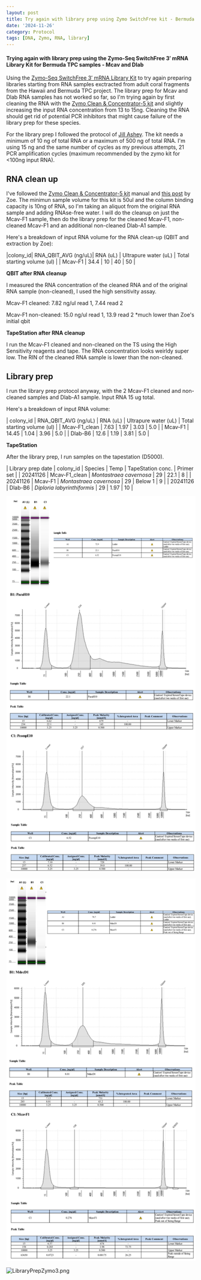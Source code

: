 ```yaml
---
layout: post
title: Try again with library prep using Zymo SwitchFree kit - Bermuda TPC samples
date: '2024-11-26'
category: Protocol
tags: [DNA, Zymo, RNA, library]
---
```


#### Trying again with library prep using the Zymo-Seq SwitchFree 3′ mRNA Library Kit for Bermuda TPC samples - Mcav and Dlab

Using the [Zymo-Seq SwitchFree 3′ mRNA Library Kit](https://www.zymoresearch.com/products/zymo-seq-switchfree-3-mrna-library-kit) to try again preparing libraries starting from RNA samples exctracted from adult coral fragments from the Hawaii and Bermuda TPC project. The library prep for Mcav and Dlab RNA samples has not worked so far, so I'm trying again by first cleaning the RNA with the [Zymo Clean & Concentrator-5 kit](https://www.zymoresearch.com/products/rna-clean-concentrator-5) and slightly increasing the input RNA concentration from 13 to 15ng.
Cleaning the RNA should get rid of potential PCR inhibitors that might cause failure of the library prep for these species.

For the library prep I followed the protocol of [Jill Ashey](https://github.com/JillAshey/JillAshey_Putnam_Lab_Notebook/blob/master/_posts/2024-03-29-Zymo-SwitchFree.md).
The kit needs a minimum of 10 ng of total RNA or a maximum of 500 ng of total RNA. I'm using 15 ng and the same number of cycles as my previous attempts, 21 PCR amplification cycles (maximum recommended by the zymo kit for <100ng input RNA).

## RNA clean up
I've followed the [Zymo Clean & Concentrator-5 kit](https://www.zymoresearch.com/products/rna-clean-concentrator-5) manual and [this post](https://zdellaert.github.io/ZD_Putnam_Lab_Notebook/Pooling-and-Concentrating-RNA-Clean-Concentrate-2023-05-05/) by Zoe. The minimun sample volume for this kit is 50ul and the column binding capacity is 10ng of RNA, so I'm taking an aliquot from the original RNA sample and adding RNAse-free water.
I will do the cleanup on just the Mcav-F1 sample, then do the library prep for the cleaned Mcav-F1, non-cleaned Mcav-F1 and an additional non-cleaned Dlab-A1 sample.

Here's a breakdown of input RNA volume for the RNA clean-up (QBIT and extraction by Zoe):

|colony_id| RNA_QBIT_AVG (ng/uL)| RNA (uL) | Ultrapure water (uL) | Total starting volume (ul) |
| Mcav-F1       | 34.4     |     10      |   40                 | 50                        |

**QBIT after RNA cleanup**

I measured the RNA concentration of the cleaned RNA and of the original RNA sample (non-cleaned), I used the high sensitivity assay.

Mcav-F1 cleaned: 7.82 ng/ul read 1, 7.44 read 2

Mcav-F1 non-cleaned: 15.0 ng/ul read 1, 13.9 read 2 *much lower than Zoe's initial qbit

**TapeStation after RNA cleanup**

I run the Mcav-F1 cleaned and non-cleaned on the TS using the High Sensitivity reagents and tape. 
The RNA concentration looks weirldy super low. The RIN of the cleaned RNA sample is lower than the non-cleaned.



## Library prep
I run the library prep protocol anyway, with the 2 Mcav-F1 cleaned and non-cleaned samples and Dlab-A1 sample.
Input RNA 15 ug total.

Here's a breakdown of input RNA volume:

| colony_id | RNA_QBIT_AVG (ng/uL) | RNA (uL) | Ultrapure water (uL) | Total starting volume (ul) |
| Mcav-F1_clean | 7.63           | 1.97     | 3.03                  | 5.0                        |
| Mcav-F1 | 14.45           | 1.04      | 3.96                  | 5.0                        |
| Dlab-B6 | 12.6            | 1.19     | 3.81                  | 5.0                        |


**TapeStation**

After the library prep, I run samples on the tapestation (D5000).

| Library prep date  | colony_id  |     Species            | Temp   |    TapeStation conc.     |   Primer set  |
| 20241126  |  Mcav-F1_clean    | *Montastraea cavernosa*          | 29       |    22.1          |  8  |
| 20241126  |  Mcav-F1   | *Montastraea cavernosa*          | 29     |   Below 1         |  9  |
| 20241126  |  Dlab-B6   | *Diploria labyrinthiformis*          | 29     |   1.97         |  10  |


![LibraryPrepZymo1.png](https://github.com/FScucchia-LabNotebooks/FScucchia_Putnam_Lab_Notebook/blob/master/images/LibraryPrepZymo1.png?raw=true)

![LibraryPrepZymo2.png](https://github.com/FScucchia-LabNotebooks/FScucchia_Putnam_Lab_Notebook/blob/master/images/LibraryPrepZymo2.png?raw=true)

![LibraryPrepZymo3.png](https://github.com/FScucchia-LabNotebooks/FScucchia_Putnam_Lab_Notebook/blob/master/images/LibraryPrepZymo3.png?raw=true)


